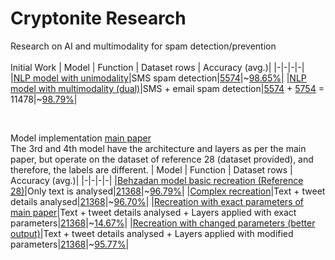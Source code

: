 # Cryptonite Research
Research on AI and multimodality for spam detection/prevention
<br><br>
Initial Work
| Model | Function | Dataset rows | Accuracy (avg.)|
|-|-|-|-|
|[NLP model with unimodality](Initial%20work/model.py)|SMS spam detection|[5574](Initial%20work/datasets/sms_spam.csv)|~[98.65%](Initial%20work/recorded%20outputs/single%20modal%20output.txt)|
|[NLP model with multimodality (dual)](Initial%20work/bimodel.py)|SMS + email spam detection|[5574](Initial%20work/datasets/sms_spam.csv) + [5754](Initial%20work/datasets/email_spam.csv) = 11478|~[98.79%](Initial%20work/recorded%20outputs/bimodal%20output.txt)|

<br>

Model implementation [main paper](https://www.mdpi.com/2504-4990/5/3/58#B27-make-05-00058)<br>
The 3rd and 4th model have the architecture and layers as per the main paper, but operate on the dataset of reference 28 (dataset provided), and therefore, the labels are different.
| Model | Function | Dataset rows | Accuracy (avg.)|
|-|-|-|-|
|[Behzadan model basic recreation (Reference 28)](Model%20Recreation/Behzadan%20(Citation%2028)/model.py)|Only text is analysed|[21368](Model%20Recreation/Behzadan%20(Citation%2028)/tweets.csv)|~[96.79%](Model%20Recreation/Behzadan%20(Citation%2028)/basic_output.txt)|
|[Complex recreation](Model%20Recreation/Behzadan%20(Citation%2028)/complex_model.py)|Text + tweet details analysed|[21368](Model%20Recreation/Behzadan%20(Citation%2028)/tweets_final.csv)|~[96.70%](Model%20Recreation/Behzadan%20(Citation%2028)/complex_output.txt)|
|[Recreation with exact parameters of main paper](Model%20Recreation/model_with_same_parameters.py)|Text + tweet details analysed + Layers applied with exact parameters|[21368](Model%20Recreation/tweets_final.csv)|~[14.67%](Model%20Recreation/output_for_same_parameters.txt)|
|[Recreation with changed parameters (better output)](Model%20Recreation/model.py)|Text + tweet details analysed + Layers applied with modified parameters|[21368](Model%20Recreation/tweets_final.csv)|~[95.77%](Model%20Recreation/output.txt)|
